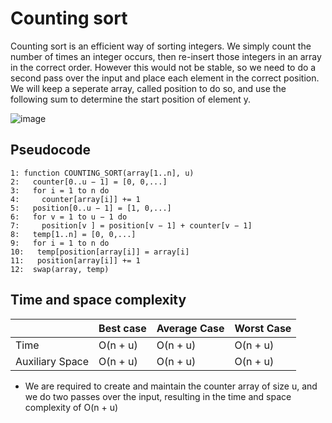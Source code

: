 # Counting sort
Counting sort is an efficient way of sorting integers. We simply count the number of times an integer occurs, then re-insert those integers in an array in the correct order. However this would not be stable, so we need to do a second pass over the input and place each element in the correct position. We will keep a seperate array, called position to do so, and use the following sum to determine the start position of element y.

![image](https://github.com/awat0045/FIT2004-notes/assets/140218451/dd2e1fa9-1ea5-473a-9cc7-2fc344cf31cb)

## Pseudocode
```
1: function COUNTING_SORT(array[1..n], u)
2:   counter[0..u − 1] = [0, 0,...]
3:   for i = 1 to n do
4:     counter[array[i]] += 1
5:   position[0..u − 1] = [1, 0,...]
6:   for v = 1 to u − 1 do
7:     position[v ] = position[v − 1] + counter[v − 1]
8:   temp[1..n] = [0, 0,...]
9:   for i = 1 to n do
10:   temp[position[array[i]] = array[i]
11:   position[array[i]] += 1
12:  swap(array, temp) 
```

## Time and space complexity
|     |Best case|Average Case|Worst Case|
|---  |---------|------------|----------|
| Time |O(n + u)|O(n + u)|O(n + u)|
|Auxiliary Space|O(n + u)|O(n + u)|O(n + u)|

- We are required to create and maintain the counter array of size u, and we do two passes over the input, resulting in the time and space complexity of O(n + u)
